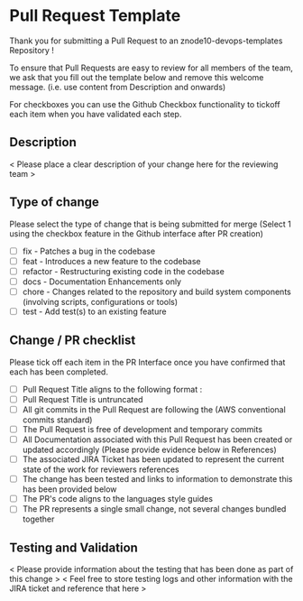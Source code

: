 # **Pull Request Template** #
Thank you for submitting a Pull Request to an znode10-devops-templates Repository !

To ensure that Pull Requests are easy to review for all members of the team, we ask that you fill out the template below and remove this welcome message. (i.e. use content from Description and onwards)

For checkboxes you can use the Github Checkbox functionality to tickoff each item when you have validated each step.

## **Description** ##
< Please place a clear description of your change here for the reviewing team >

## **Type of change** ##   
Please select the type of change that is being submitted for merge (Select 1 using the checkbox feature in the Github interface after PR creation)

 - [ ] fix - Patches a bug in the codebase
 - [ ] feat - Introduces a new feature to the codebase
 - [ ] refactor - Restructuring existing code in the codebase
 - [ ] docs - Documentation Enhancements only
 - [ ] chore - Changes related to the repository and build system components (involving scripts, configurations or tools)
 - [ ] test - Add test(s) to an existing feature
 
## **Change / PR checklist** ##
Please tick off each item in the PR Interface once you have confirmed that each has been completed.

 - [ ] Pull Request Title aligns to the following format :
 - [ ] Pull Request Title is untruncated
 - [ ] All git commits in the Pull Request are following the (AWS conventional commits standard)
 - [ ] The Pull Request is free of development and temporary commits
 - [ ] All Documentation associated with this Pull Request has been created or updated accordingly (Please provide evidence below in References)
 - [ ] The associated JIRA Ticket has been updated to represent the current state of the work for reviewers references
 - [ ] The change has been tested and links to information to demonstrate this has been provided below
 - [ ] The PR's code aligns to the languages style guides
 - [ ] The PR represents a single small change, not several changes bundled together
       
## **Testing and Validation** ##
< Please provide information about the testing that has been done as part of this change > < Feel free to store testing logs and other information with the JIRA ticket and reference that here >
